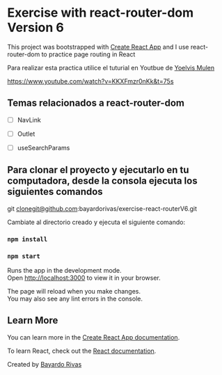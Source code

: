 # Exercise with react-router-dom Version 6

This project was bootstrapped with [Create React App](https://github.com/facebook/create-react-app) and I use react-router-dom to practice page routing in React

Para realizar esta practica utilice el tuturial en Youtbue de [Yoelvis Mulen](https://www.youtube.com/@YoelvisM)

https://www.youtube.com/watch?v=KKXFmzr0nKk&t=75s


## Temas relacionados a react-router-dom

- [ ] NavLink
- [ ] Outlet
- [ ] useSearchParams


## Para clonar el proyecto y ejecutarlo en tu computadora, desde la consola ejecuta los siguientes comandos 

git clonegit@github.com:bayardorivas/exercise-react-routerV6.git

Cambiate al directorio creado y ejecuta el siguiente comando:

### `npm install`
### `npm start`

Runs the app in the development mode.\
Open [http://localhost:3000](http://localhost:3000) to view it in your browser.

The page will reload when you make changes.\
You may also see any lint errors in the console.

## Learn More

You can learn more in the [Create React App documentation](https://facebook.github.io/create-react-app/docs/getting-started).

To learn React, check out the [React documentation](https://reactjs.org/).

Created by [Bayardo Rivas](https://github.com/bayardorivas)